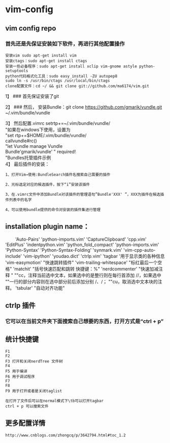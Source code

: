 # vim-config
## vim config repo

### 首先还是先保证安装如下软件，再进行其他配置操作 

    安装vim sudo apt-get install vim
    安装ctags：sudo apt-get install ctags
    安装一些必备程序：sudo apt-get install xclip vim-gnome astyle python-setuptools
    python代码格式化工具：sudo easy_install -ZU autopep8
    sudo ln -s /usr/bin/ctags /usr/local/bin/ctags
    clone配置文件：cd ~/ && git clone git://github.com/ma6174/vim.git


1】 ### 首先保证安装了git

2】  ### 然后， 安装Bundle：git clone https://github.com/gmarik/vundle.git ~/.vim/bundle/vundle

3】 然后配置.vimrc 
        setrtp+=~/.vim/bundle/vundle/  
        "如果在windows下使用，设置为  
        "set rtp+=$HOME/.vim/bundle/vundle/  
        callvundle#rc()  
        "let Vundle manage Vundle  
        Bundle'gmarik/vundle' " required!  
        "Bundles托管插件示例  
4】  最后插件的安装：

    1、打开Vim→使用:BundleSearch插件名搜索自己需要的插件
    
    2、光标选定对应的候选插件，按下“i”安装该插件
    
    3、在.vimrc文件中添加Bundle对该插件的管理语句”Bundle'XXX' ”，XXX为插件在候选插件列表中的名字
    
    4、可以使用bundle提供的命令对安装的插件集进行管理

## installation plugin name：
          'Auto-Pairs'
          'python-imports.vim'
          'CaptureClipboard'
          'cpp.vim'
          'EditPlus'
          'indentpython.vim'
          'python_fold_compact'
          'python-imports.vim'
          'Python-Syntax'
          'Python-Syntax-Folding'
          'synmark.vim'
          'vim-cpp-auto-include'
          'vim-ipython'
          'youdao.dict'
          'ctrlp.vim'
          'tagbar '用于显示类的各种信息
          'vim-easymotion' "快速跳转插件"
          'vim-trailing-whitespace' "标红最后一个空格"
          'matchit' "括号快速匹配和跳转 快捷键：%"
          'nerdcommenter' "快速加减注释 "
            ""<leader>cc，注释当前选中文本，如果选中的是整行则在每行首添加 //，如果选中
            ""一行的部分内容则在选中部分前后添加分别 /、/；
            ""<leader>cu，取消选中文本块的注释。
          'tabular' "自动对齐功能"

## ctrlp 插件
### 它可以在当前文件夹下面搜索自己想要的东西，打开方式是“ctrl + p”



## 统计快捷键

    F1
    F2
    F3 打开和关闭nerdTree 文件树
    F4
    F5 用于编译
    F6 用于调试程序
    F7
    F8
    F9 用于打开或者是关闭taglist

    在打开了文件后可以在normal模式下\tb可以打开tagbar
    ctrl + p 可以搜索文件






## 更多配置详情
    http://www.cnblogs.com/zhongcq/p/3642794.html#toc_1.2
